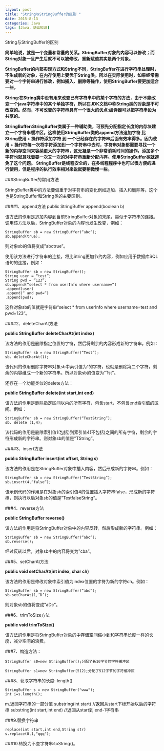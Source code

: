 ```yaml
---
layout: post
title: "String与StringBuffer的区别 "
date: 2015-8-13
categories: Java
tags: [Java，基础知识]
---
```

String与StringBuffer的区别

<!-- more -->

**简单地说，就是一个变量和常量的关系。StringBuffer对象的内容可以修改；而String对象一旦产生后就不可以被修改，重新赋值其实是两个对象。**

**StringBuffer的内部实现方式和String不同，StringBuffer在进行字符串处理时，不生成新的对象，在内存使用上要优于String类。所以在实际使用时，如果经常需要对一个字符串进行修改，例如插入、删除等操作，使用StringBuffer要更加适合一些。**

**String:在String类中没有用来改变已有字符串中的某个字符的方法，由于不能改变一个java字符串中的某个单独字符，所以在JDK文档中称String类的对象是不可改变的。然而，不可改变的字符串具有一个很大的优点:编译器可以把字符串设为共享的。** 

**StringBuffer:StringBuffer类属于一种辅助类，可预先分配指定长度的内存块建立一个字符串缓冲区。这样使用StringBuffer类的append方法追加字符 比 String使用 + 操作符添加字符 到 一个已经存在的字符串后面有效率得多。因为使用 + 操作符每一次将字符添加到一个字符串中去时，字符串对象都需要寻找一个新的内存空间来容纳更大的字符串，这无凝是一个非常消耗时间的操作。添加多个字符也就意味着要一次又一次的对字符串重新分配内存。使用StringBuffer类就避免了这个问题。
StringBuffer是线程安全的，在多线程程序中也可以很方便的进行使用，但是程序的执行效率相对来说就要稍微慢一些。**

###StringBuffer的常用方法

StringBuffer类中的方法要偏重于对字符串的变化例如追加、插入和删除等，这个也是StringBuffer和String类的主要区别。

####1、append方法
public StringBuffer append(boolean b)

该方法的作用是追加内容到当前StringBuffer对象的末尾，类似于字符串的连接。调用该方法以后，StringBuffer对象的内容也发生改变，例如：

    StringBuffer sb = new StringBuffer(“abc”);
    sb.append(true);

则对象sb的值将变成”abctrue”。

使用该方法进行字符串的连接，将比String更加节约内容，例如应用于数据库SQL语句的连接，例如：

    StringBuffer sb = new StringBuffer();
    String user = “test”;
    String pwd = “123”;
    sb.append(“select * from userInfo where username=“)
    .append(user)
    .append(“ and pwd=”)
    .append(pwd);

这样对象sb的值就是字符串“select * from userInfo where username=test and pwd=123”。

####2、deleteCharAt方法

**public StringBuffer deleteCharAt(int index)**

该方法的作用是删除指定位置的字符，然后将剩余的内容形成新的字符串。例如：

    StringBuffer sb = new StringBuffer(“Test”);
    sb. deleteCharAt(1);

该代码的作用删除字符串对象sb中索引值为1的字符，也就是删除第二个字符，剩余的内容组成一个新的字符串。所以对象sb的值变为”Tst”。 

还存在一个功能类似的delete方法： 

   **public StringBuffer delete(int start,int end)**

该方法的作用是删除指定区间以内的所有字符，包含start，不包含end索引值的区间。例如：

    StringBuffer sb = new StringBuffer(“TestString”);
    sb. delete (1,4);

该代码的作用是删除索引值1(包括)到索引值4(不包括)之间的所有字符，剩余的字符形成新的字符串。则对象sb的值是”TString”。

####3、insert方法

**public StringBuffer insert(int offset, String s)**

该方法的作用是在StringBuffer对象中插入内容，然后形成新的字符串。例如：

    StringBuffer sb = new StringBuffer(“TestString”);
    sb.insert(4,“false”);

该示例代码的作用是在对象sb的索引值4的位置插入字符串false，形成新的字符串，则执行以后对象sb的值是”TestfalseString”。 

###4、reverse方法

**public StringBuffer reverse()**

该方法的作用是将StringBuffer对象中的内容反转，然后形成新的字符串。例如：

    StringBuffer sb = new StringBuffer(“abc”);
    sb.reverse();

经过反转以后，对象sb中的内容将变为”cba”。 

###5、setCharAt方法

**public void setCharAt(int index, char ch)**

该方法的作用是修改对象中索引值为index位置的字符为新的字符ch。例如：

    StringBuffer sb = new StringBuffer(“abc”);
    sb.setCharAt(1,’D’);

则对象sb的值将变成”aDc”。

###6、trimToSize方法

**public void trimToSize()**

该方法的作用是将StringBuffer对象的中存储空间缩小到和字符串长度一样的长度，减少空间的浪费。

###7、构造方法：

    StringBuffer s0=new StringBuffer();分配了长16字节的字符缓冲区

    StringBuffer s1=new StringBuffer(512);分配了512字节的字符缓冲区

###8、获取字符串的长度: length()

    StringBuffer s = new StringBuffer("www");
    int i=s.length();

m.返回字符串的一部分值
    substring(int start) //返回从start下标开始以后的字符串
    substring(int start,int end) //返回从start到 end-1字符串

###9.替换字符串

    replace(int start,int end,String str)
    s.replace(0,1,"qqq");

###10.转换为不变字符串:toString()。